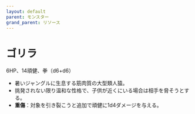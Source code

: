 ```yaml
---
layout: default
parent: モンスター
grand_parent: リソース
---
```


# ゴリラ

6HP、14頑健、拳（d6+d6）

- 暑いジャングルに生息する筋肉質の大型類人猿。
- 挑発されない限り温和な性格で、子供が近くにいる場合は相手を脅そうとする。
- **重傷**：対象を引き裂こうと追加で頑健に1d4ダメージを与える。
